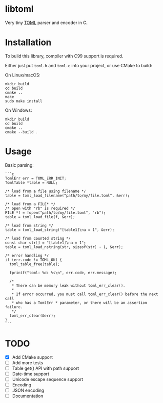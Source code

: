 # libtoml
Very tiny [TOML](https://github.com/toml-lang/toml) parser and encoder in C.

# Installation

To build this library, compiler with C99 support is required.

Either just put `toml.h` and `toml.c` into your project, or use CMake to build:

On Linux/macOS:

    mkdir build
    cd build
    cmake ..
    make
    sudo make install

On Windows:

    mkdir build
    cd build
    cmake ..
    cmake --build .

# Usage

Basic parsing:

    ```c
    TomlErr err = TOML_ERR_INIT;
    TomlTable *table = NULL;

    /* load from a file using filename */
    table = toml_load_filename("path/to/my/file.toml", &err);

    /* load from a FILE* */
    /* open with "rb" is required */
    FILE *f = fopen("path/to/my/file.toml", "rb");
    table = toml_load_file(f, &err);

    /* load from string */
    table = toml_load_string("[table1]\na = 1", &err);

    /* load from counted string */
    const char str[] = "[table1]\na = 1";
    table = toml_load_nstring(str, sizeof(str) - 1, &err);

    /* error handling */
    if (err.code != TOML_OK) {
      toml_table_free(table);

      fprintf("toml: %d: %s\n", err.code, err.message);

      /*
       * There can be memory leak without toml_err_clear().
       *
       * If error occurred, you must call toml_err_clear() before the next call
       * who has a TomlErr * parameter, or there will be an assertion failure.
       */
      toml_err_clear(&err);
    }
    ```

# TODO

- [x] Add CMake support
- [ ] Add more tests
- [ ] Table get() API with path support
- [ ] Date-time support
- [ ] Unicode escape sequence support
- [ ] Encoding
- [ ] JSON encoding
- [ ] Documentation

